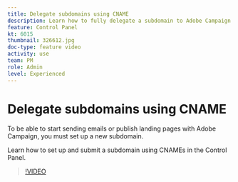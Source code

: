 ```yaml
---
title: Delegate subdomains using CNAME
description: Learn how to fully delegate a subdomain to Adobe Campaign.
feature: Control Panel
kt: 6015
thumbnail: 326612.jpg
doc-type: feature video
activity: use
team: PM
role: Admin
level: Experienced
---
```

# Delegate subdomains using CNAME

To be able to start sending emails or publish landing pages with Adobe Campaign, you must set up a new subdomain.

Learn how to set up and submit a subdomain using CNAMEs in the Control Panel.

>[!VIDEO](https://video.tv.adobe.com/v/326612?quality=12)
